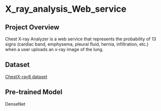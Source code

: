 # X_ray_analysis_Web_service

## Project Overview
Chest X-ray Analyzer is a web service that represents the probability of 13 signs (cardiac band, emphysema, pleural fluid, hernia, infiltration, etc.) when a user uploads an x-ray image of the lung.


## Dataset
[ChestX-ray8 dataset](https://arxiv.org/abs/1705.02315)

## Pre-trained Model
DenseNet

